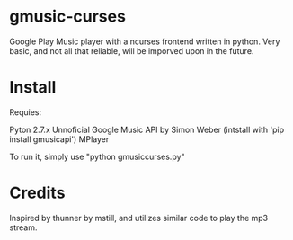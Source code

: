 gmusic-curses
=============

Google Play Music player with a ncurses frontend written in python. Very basic, and not all that reliable, will be imporved
upon in the future.


Install
=============
Requies:

Pyton 2.7.x
Unnoficial Google Music API by Simon Weber (intstall with 'pip install gmusicapi')
MPlayer


To run it, simply use "python gmusiccurses.py"


Credits
============
Inspired by thunner by mstill, and utilizes similar code to play the mp3 stream.


